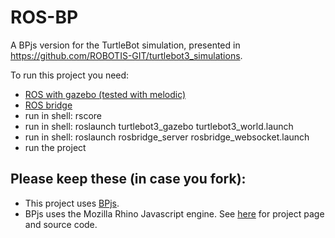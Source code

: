 # ROS-BP

A BPjs version for the TurtleBot simulation, presented in https://github.com/ROBOTIS-GIT/turtlebot3_simulations.

To run this project you need:
* [ROS with gazebo (tested with melodic)](http://wiki.ros.org/melodic/Installation)
* [ROS bridge](http://wiki.ros.org/rosbridge_suite/Tutorials/RunningRosbridge)
* run in shell: rscore
* run in shell: roslaunch turtlebot3_gazebo turtlebot3_world.launch
* run in shell: roslaunch rosbridge_server rosbridge_websocket.launch 
* run the project


## Please keep these (in case you fork):
* This project uses [BPjs](https://github.com/bThink-BGU/BPjs).
* BPjs uses the Mozilla Rhino Javascript engine. See [here](https://developer.mozilla.org/en-US/docs/Mozilla/Projects/Rhino) for project page and source code.
